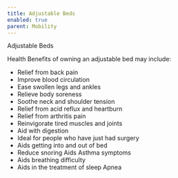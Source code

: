 ```yaml
---
title: Adjustable Beds
enabled: true
parent: Mobility
---
```

Adjustable Beds

Health Benefits of owning an adjustable bed may include:
* Relief from back pain
* Improve blood circulation
* Ease swollen legs and ankles
* Relieve body soreness
* Soothe neck and shoulder tension
* Relief from acid reflux and heartburn
* Relief from arthritis pain
* Reinvigorate tired muscles and joints
* Aid with digestion
* Ideal for people who have just had surgery
* Aids getting into and out of bed
* Reduce snoring Aids Asthma symptoms
* Aids breathing difficulty
* Aids in the treatment of sleep Apnea